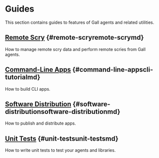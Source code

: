 # Guides

This section contains guides to features of Gall agents and related utilities.

## [Remote Scry](remote-scry.md) {#remote-scryremote-scrymd}

How to manage remote scry data and perform remote scries from Gall agents.

## [Command-Line Apps](cli-tutorial.md) {#command-line-appscli-tutorialmd}

How to build CLI apps.

## [Software Distribution](software-distribution.md) {#software-distributionsoftware-distributionmd}

How to publish and distribute apps.

## [Unit Tests](unit-tests.md) {#unit-testsunit-testsmd}

How to write unit tests to test your agents and libraries.
